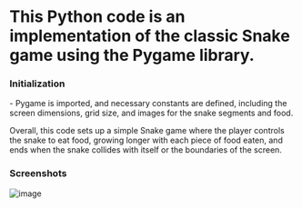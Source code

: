 <H1> This Python code is an implementation of the classic Snake game using the Pygame library. </H1>

<h3>Initialization</h3>
    - Pygame is imported, and necessary constants are defined, including the screen dimensions, grid size, and images for the snake segments and food.

Overall, this code sets up a simple Snake game where the player controls the snake to eat food, growing longer with each piece of food eaten, and ends when the snake collides with itself or the boundaries of the screen.

<h3>Screenshots</h3>

![image](https://github.com/GarvitaSapra/Snake-Game/assets/86355185/98d92ad8-b515-4c5b-8405-66a00285558a)
